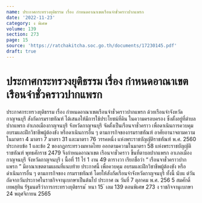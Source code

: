 ```yaml
---
name: ประกาศกระทรวงยุติธรรม เรื่อง กำหนดอาณาเขตเรือนจำชั่วคราวปากแพรก
date: '2022-11-23'
category: ง พิเศษ
volume: 139
section: 273
page: 15
source: 'https://ratchakitcha.soc.go.th/documents/17230145.pdf'
draft: true
---
```


# ประกาศกระทรวงยุติธรรม เรื่อง กำหนดอาณาเขตเรือนจำชั่วคราวปากแพรก

ประกาศกระทรวงยุติธรรม เรื่อง กำหนดอาณาเขตเรือนจำชั่วคราวปากแพรก ด้วยเรือนจำจังหวัดกาญจนบุรี สังกัดกรมราชทัณฑ์ ได้เสนอให้มีการใช้ประโยชน์ที่ดิน ในความครอบครอง ซึ่งตั้งอยู่ที่ตำบลปากแพรก อำเภอเมืองกาญจนบุรี จังหวัดกาญจนบุรี จัดตั้งเป็นเรือนจาชั่วคราว เพื่อดาเนินการควบคุม อบรมและฝึกวิชาชีพผู้ต้องขัง หรือดาเนินการอื่น ๆ ตามภารกิจของกรมราชทัณฑ์ อาศัยอานาจตามความในมาตรา 4 มาตรา 7 มาตรา 31 และมาตรา 76 วรรคหนึ่ง แห่งพระราชบัญญัติราชทัณฑ์ พ.ศ. 2560 ประกอบข้อ 1 และข้อ 2 ของกฎกระทรวงมหาดไทย ออกตามความในมาตรา 58 แห่งพระราชบัญญัติราชทัณฑ์ พุทธศักราช 2479 จึงกำหนดอาณาเขต เรือนจาชั่วคราว ขึ้นที่ตาบลปากแพรก อาเภอเมืองกาญจนบุรี จังหวัดกาญจนบุรี เ นื้อที่ 11 ไร่ 1 งาน 49 ตารางวา เรียกชื่อว่า “ เรือนจาชั่วคราวปากแพรก ” มีอาณาเขตตามแผนที่แนบท้าย ประกาศนี้ เพื่อควบคุม อบรมและฝึกวิชาชีพผู้ต้องขัง หรือดำเนินการอื่น ๆ ตามภารกิจของ กรมราชทัณฑ์ โดยให้สังกัดเรือนจำจังหวัดกาญจนบุรี ทั้งนี้ นับแ ต่วันถัดจากวันประกาศในราชกิจจานุเบกษาเป็นต้นไป ประกาศ ณ วันที่ 7 ตุลาคม พ.ศ. 256 5 สมศักดิ์ เทพสุทิน รัฐมนตรีว่าการกระทรวงยุติธรรม ้ หนา 15 ่ เลม 139 ตอนพิเศษ 273 ง ราชกิจจานุเบกษา 24 พฤศจิกายน 2565

